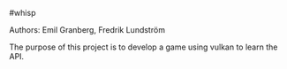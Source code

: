 #whisp

Authors: Emil Granberg, Fredrik Lundström

The purpose of this project is to develop a game using vulkan to learn the API.
